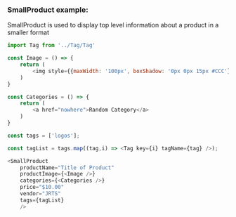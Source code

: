 ### SmallProduct example:

SmallProduct is used to display top level information about a product in a smaller format

```js
import Tag from '../Tag/Tag'

const Image = () => {
    return (
        <img style={{maxWidth: '100px', boxShadow: '0px 0px 15px #CCC'}} src={`https://cdn.sanity.io/images/zlybple6/production/919fe5fca6a5af2c13382047fe0179854b3e9539-1000x1000.png?w=800&h=800&fit=crop&fm=webp`} />
    )
}

const Categories = () => {
    return (
        <a href="nowhere">Random Category</a>
    )
}

const tags = ['logos'];

const tagList = tags.map((tag,i) => <Tag key={i} tagName={tag} />);

<SmallProduct
    productName="Title of Product"
    productImage={<Image />}
    categories={<Categories />}
    price="$10.00"
    vendor="JRTS"
    tags={tagList}
    />
```